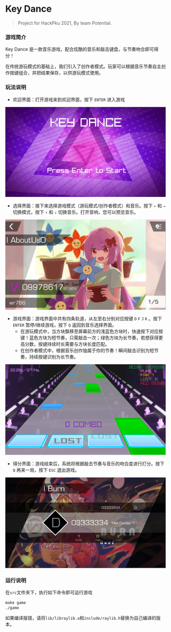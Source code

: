 # Key Dance 
> Project for HackPku 2021,
>     By team Potential.   
### 游戏简介

Key Dance 是一款音乐游戏，配合炫酷的音乐和敲击键盘，与节奏吻合即可得分！

在传统游玩模式的基础上，我们引入了创作者模式。玩家可以根据音乐节奏自主创作按键组合，并把结果保存，以供游玩模式使用。

### 玩法说明
- 欢迎界面：打开游戏来到欢迎界面，按下 `ENTER` 进入游戏

<img src="images/image-20210510112756399.png" alt="image-20210510112756399" style="zoom:50%;" />

- 选择界面：接下来选择游戏模式（游玩模式/创作者模式）和音乐。按下 `←` 和 `→` 切换模式，按下 `↑` 和 `↓` 切换音乐。打开音响，您可以预览音乐。

<img src="images/image-20210510112934430.png" alt="image-20210510112934430" style="zoom:50%;" />

- 游戏界面：游戏界面中共有四条轨道，从左至右分别对应按键 `D` `F` `J` `K` 。按下 `ENTER` 暂停/继续游戏，按下 `Q` 返回到音乐选择界面。
   - 在游玩模式中，当方块飘移至屏幕前方的浅蓝色方块时，快速按下对应按键！蓝色方块为短节奏，只需敲击一次；绿色方块为长节奏，若想获得更高分数，按键持续时长需要与方块长度匹配。
   - 在创作者模式中，根据音乐创作独属于你的节奏！瞬间敲击识别为短节奏，持续按键识别为长节奏。
   
<img src="images/image-20210510113455229.png" alt="image-20210510113455229" style="zoom:50%;" />

- 得分界面：游戏结束后，系统将根据敲击节奏与音乐的吻合度进行打分。按下 `Q` 再来一局，按下 `ESC` 退出游戏。

<img src="images/image-20210510112153109.png" alt="image-20210510112153109" style="zoom:50%;" />


### 运行说明

在`src`文件夹下，执行如下命令即可运行游戏
```shell
make game
./game
```
如果编译报错，请将`lib/libraylib.a`和`include/raylib.h`替换为自己编译的版本。
